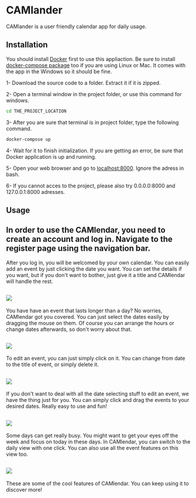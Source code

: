 # CAMlander

CAMlander is a user friendly calendar app for daily usage.

## Installation
You should install [Docker](https://www.docker.com) first to use this appliaction. Be sure to install [docker-compose package](https://docs.docker.com/compose/install) too if you are using Linux or Mac. It comes with the app in the Windows so it should be fine.

1- Download the source code to a folder. Extract it if it is zipped.

2- Open a terminal window in the project folder, or use this command for windows.
```bash
cd THE_PROJECT_LOCATION
```

3- After you are sure that terminal is in project folder, type the following command.

```bash
docker-compose up
```

4- Wait for it to finish initialization. If you are getting an error, be sure that Docker application is up and running.

5- Open your web browser and go to [localhost:8000](http://localhost:8000). Ignore the adress in bash.

6- If you cannot acces to the project, please also try 0.0.0.0:8000 and 127.0.0.1:8000 adresses.

## Usage
In order to use the CAMlendar, you need to create an account and log in. Navigate to the register page using the navigation bar.
---
After you log in, you will be welcomed by your own calendar. You can easily add an event by just clicking the date you want. You can set the details if you want, but if you don't want to bother, just give it a title and CAMlendar will handle the rest.

![](https://media.giphy.com/media/88HdOd52wM3fo2bdLB/giphy.gif)
---

You have have an event that lasts longer than a day? No worries, CAMlendar got you covered. You can just select the dates easily by dragging the mouse on them. Of course you can arrange the hours or change dates afterwards, so don't worry about that.

![](https://media.giphy.com/media/KBbIt2FVejMR6AsGFf/giphy.gif)
---

To edit an event, you can just simply click on it. You can change from date to the title of event, or simply delete it.

![](https://media.giphy.com/media/kxYYXdd02Ub5FKvcoR/giphy.gif)
---

If you don't want to deal with all the date selecting stuff to edit an event, we have the thing just for you. You can simply click and drag the events to your desired dates. Really easy to use and fun!

![](https://media.giphy.com/media/BoGpJhtbpBi0xkpuzZ/giphy.gif)
---

Some days can get really busy. You might want to get your eyes off the week and focus on today in these days. In CAMlendar, you can switch to the daily view with one click. You can also use all the event features on this view too.

![](https://media.giphy.com/media/FQOqdMqFNOfQaaz0K7/giphy.gif)
---



These are some of the cool features of CAMlendar. You can keep using it to discover more!
